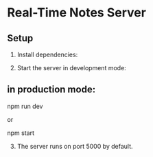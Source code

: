 # Real-Time Notes Server

## Setup

1. Install dependencies:


2. Start the server in development mode:

## in production mode:
 npm run dev

or

 npm start

3. The server runs on port 5000 by default.

